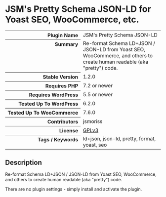 <h1>JSM&#039;s Pretty Schema JSON-LD for Yoast SEO, WooCommerce, etc.</h1>

<table>
<tr><th align="right" valign="top" nowrap>Plugin Name</th><td>JSM&#039;s Pretty Schema JSON-LD</td></tr>
<tr><th align="right" valign="top" nowrap>Summary</th><td>Re-format Schema LD+JSON / JSON-LD from Yoast SEO, WooCommerce, and others to create human readable (aka &quot;pretty&quot;) code.</td></tr>
<tr><th align="right" valign="top" nowrap>Stable Version</th><td>1.2.0</td></tr>
<tr><th align="right" valign="top" nowrap>Requires PHP</th><td>7.2 or newer</td></tr>
<tr><th align="right" valign="top" nowrap>Requires WordPress</th><td>5.5 or newer</td></tr>
<tr><th align="right" valign="top" nowrap>Tested Up To WordPress</th><td>6.2.0</td></tr>
<tr><th align="right" valign="top" nowrap>Tested Up To WooCommerce</th><td>7.6.0</td></tr>
<tr><th align="right" valign="top" nowrap>Contributors</th><td>jsmoriss</td></tr>
<tr><th align="right" valign="top" nowrap>License</th><td><a href="https://www.gnu.org/licenses/gpl.txt">GPLv3</a></td></tr>
<tr><th align="right" valign="top" nowrap>Tags / Keywords</th><td>ld+json, json-ld, pretty, format, yoast, seo</td></tr>
</table>

<h2>Description</h2>

<p>Re-format Schema LD+JSON / JSON-LD from Yoast SEO, WooCommerce, and others to create human readable (aka "pretty") code.</p>

<p>There are no plugin settings - simply install and activate the plugin.</p>

